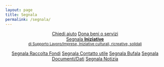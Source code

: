 ```yaml
---
layout: page
title: Segnala
permalink: /segnala/
---
```

<center>
<div class="btn-group-vertical" role="group">

<a class="btn btn-success btn-lg btn-block" href="https://ee.humanitarianresponse.info/x/#aozLp5mz">Chiedi aiuto</a>
<a class="btn btn-success btn-lg btn-block" href="https://ee.humanitarianresponse.info/x/#jc0dY8z7">Dona beni o servizi</a>
<br>
<a class="btn btn-default btn-lg btn-block" href="https://ee.humanitarianresponse.info/x/#6KafBk33">Segnala <b>Iniziative</b><br><small> di Supporto Lavoro/Imprese, Iniziative culturali, ricreative, solidali </small></a>

<a class="btn btn-default btn-lg btn-block" href="https://ee.humanitarianresponse.info/x/#2glr4leb">Segnala Raccolta Fondi</a>
<a class="btn btn-default btn-lg btn-block" href="https://ee.humanitarianresponse.info/x/#TTWdM1cJ">Segnala Contatto utile</a>
<a class="btn btn-default btn-lg btn-block" href="https://ee.humanitarianresponse.info/x/#ecZ2zzjJ">Segnala Bufala</a>
<a class="btn btn-default btn-lg btn-block" href="https://ee.humanitarianresponse.info/x/#hy7sHGP3">Segnala Documenti/Dati</a>
<a class="btn btn-default btn-lg btn-block" href="https://ee.humanitarianresponse.info/x/#Vde7ElAa">Segnala Notizia</a>
</div>

</center>
